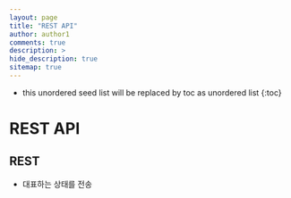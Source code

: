 ```yaml
---
layout: page
title: "REST API"
author: author1
comments: true
description: >
hide_description: true
sitemap: true
---
```


* this unordered seed list will be replaced by toc as unordered list 
{:toc}

# REST API

## REST
- 대표하는 상태를 전송


##
